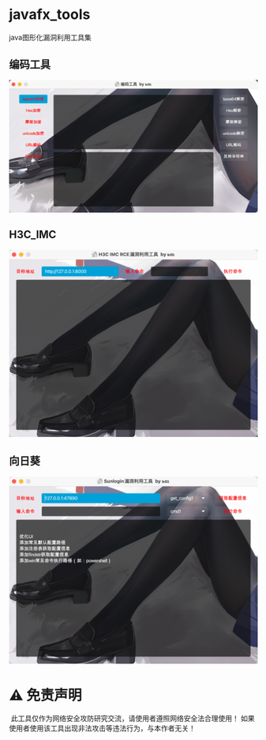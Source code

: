 # javafx_tools
java图形化漏洞利用工具集



## 编码工具

![image-20220717204211909](img/image-20220717204211909.png)



## H3C_IMC

![image-20220716204152757](img/image-20220716204152757.png)



## 向日葵

![image-20220716203728061](img/image-20220716203728061.png)


# ⚠️ 免责声明

​ 此工具仅作为网络安全攻防研究交流，请使用者遵照网络安全法合理使用！ 如果使用者使用该工具出现非法攻击等违法行为，与本作者无关！
